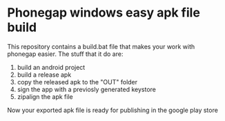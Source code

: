 Phonegap windows easy apk file build
===========================

This repository contains a build.bat file that makes your work with phonegap easier.
The stuff that it do are:

1. build an android project
2. build a release apk
3. copy the released apk to the "OUT" folder
4. sign the app with a previosly generated keystore
5. zipalign the apk file

Now your exported apk file is ready for publishing in the google play store